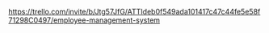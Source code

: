 https://trello.com/invite/b/Jtg57JfG/ATTIdeb0f549ada101417c47c44fe5e58f71298C0497/employee-management-system
